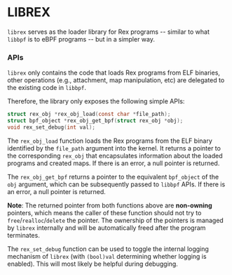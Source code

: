# LIBREX

`librex` serves as the loader library for Rex programs -- similar to what
`libbpf` is to eBPF programs -- but in a simpler way.

### APIs

`librex` only contains the code that loads Rex programs from ELF binaries,
other operations (e.g., attachment, map manipulation, etc) are delegated to
the existing code in `libbpf`.

Therefore, the library only exposes the following simple APIs:
```c
struct rex_obj *rex_obj_load(const char *file_path);
struct bpf_object *rex_obj_get_bpf(struct rex_obj *obj);
void rex_set_debug(int val);
```

The `rex_obj_load` function loads the Rex programs from the ELF binary
identified by the `file_path` argument into the kernel. It returns a
pointer to the corresponding `rex_obj` that encapsulates information about
the loaded programs and created maps. If there is an error, a null pointer
is returned.

The `rex_obj_get_bpf` returns a pointer to the equivalent `bpf_object` of
the `obj` argument, which can be subsequently passed to `libbpf` APIs. If
there is an error, a null pointer is returned.

**Note**: The returned pointer from both functions above are **non-owning**
pointers, which means the caller of these function should not try to
`free`/`realloc`/`delete` the pointer. The ownership of the pointers is
managed by `librex` internally and will be automatically freed after the
program terminates.

The `rex_set_debug` function can be used to toggle the internal logging
mechanism of `librex` (with `(bool)val` determining whether logging is
enabled). This will most likely be helpful during debugging.
